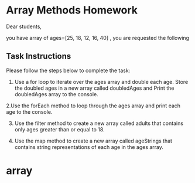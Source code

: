 # Array Methods Homework

Dear students,

you have array of ages=[25, 18, 12, 16, 40] , you are requested the following

## Task Instructions

Please follow the steps below to complete the task:

1. Use a for loop to iterate over the ages array and double each age. Store the doubled ages in a new array called doubledAges and Print the doubledAges array to the console.

2.Use the forEach method to loop through the ages array and print each age to the console.

3. Use the filter method to create a new array called adults that contains only ages greater than or equal to 18.

4. Use the map method to create a new array called ageStrings that contains string representations of each age in the ages array.
# array
